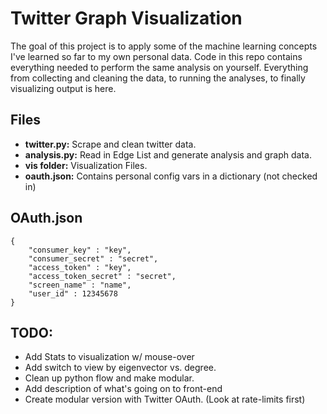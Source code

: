 Twitter Graph Visualization
===========================

The goal of this project is to apply some of the machine learning concepts I've learned so far to my own personal data. Code in this repo contains everything needed to perform the same analysis on yourself. Everything from collecting and cleaning the data, to running the analyses, to finally visualizing output is here.

Files
-----
*	**twitter.py:** Scrape and clean twitter data.
*	**analysis.py:** Read in Edge List and generate analysis and graph data.
*	**vis folder:** Visualization Files.
*	**oauth.json:** Contains personal config vars in a dictionary (not checked in)

OAuth.json
----------

	{
		"consumer_key" : "key",
		"consumer_secret" : "secret",
		"access_token" : "key",
		"access_token_secret" : "secret",
		"screen_name" : "name",
		"user_id" : 12345678
	}

TODO:
-----
*	Add Stats to visualization w/ mouse-over
*	Add switch to view by eigenvector vs. degree.
*	Clean up python flow and make modular.
*	Add description of what's going on to front-end
*	Create modular version with Twitter OAuth. (Look at rate-limits first)